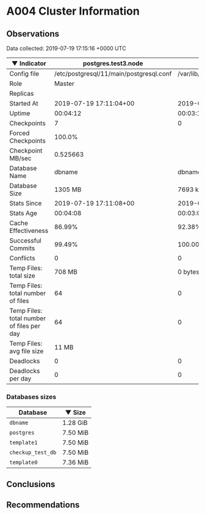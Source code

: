 # A004 Cluster Information #

## Observations ##
Data collected: 2019-07-19 17:15:16 +0000 UTC  

|&#9660;&nbsp;Indicator | postgres.test3.node | postgres.test1.node | postgres.test2.node |
|--------|-------|-------- |-------- |
|Config file |/etc/postgresql/11/main/postgresql.conf|/var/lib/postgresql/11/data1/postgresql.conf|/var/lib/postgresql/11/data2/postgresql.conf|
|Role |Master|<no value>|<no value>|
|Replicas ||<no value>|<no value>|
|Started At |2019-07-19&nbsp;17:11:04+00|2019-07-19 17:11:13+00|2019-07-19 17:11:17+00|
|Uptime |00:04:12|00:03:16|00:03:32|
|Checkpoints |7|0|0|
|Forced Checkpoints |100.0%|<no value>|<no value>|
|Checkpoint MB/sec |0.525663|<no value>|<no value>|
|Database Name |dbname|dbname|dbname|
|Database Size |1305&nbsp;MB|7693 kB|7701 kB|
|Stats Since |2019-07-19&nbsp;17:11:08+00|2019-07-19 17:11:25+00|2019-07-19 17:11:25+00|
|Stats Age |00:04:08|00:03:05|00:03:24|
|Cache Effectiveness |86.99%|92.38%|92.38%|
|Successful Commits |99.49%|100.00%|100.00%|
|Conflicts |0|0|0|
|Temp Files: total size |708&nbsp;MB|0 bytes|0 bytes|
|Temp Files: total number of files |64|0|0|
|Temp Files: total number of files per day |64|0|0|
|Temp Files: avg file size |11&nbsp;MB|<no value>|<no value>|
|Deadlocks |0|0|0|
|Deadlocks per day |0|0|0|


### Databases sizes ###

| Database | &#9660;&nbsp;Size |
|----------|--------|
| `dbname` | 1.28&nbsp;GiB |
| `postgres` | 7.50&nbsp;MiB |
| `template1` | 7.50&nbsp;MiB |
| `checkup_test_db` | 7.50&nbsp;MiB |
| `template0` | 7.36&nbsp;MiB |


## Conclusions ##


## Recommendations ##

